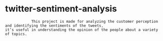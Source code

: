 # twitter-sentiment-analysis
                This project is made for analyzing the customer perception and identifying the sentiments of the tweets,                            it’s useful in understanding the opinion of the people about a variety of topics.                                             
